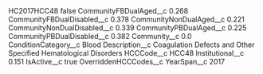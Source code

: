 <?xml version="1.0" encoding="UTF-8"?>
<CustomMetadata xmlns="http://soap.sforce.com/2006/04/metadata" xmlns:xsi="http://www.w3.org/2001/XMLSchema-instance" xmlns:xsd="http://www.w3.org/2001/XMLSchema">
    <label>HC2017HCC48</label>
    <protected>false</protected>
    <values>
        <field>CommunityFBDualAged__c</field>
        <value xsi:type="xsd:double">0.268</value>
    </values>
    <values>
        <field>CommunityFBDualDisabled__c</field>
        <value xsi:type="xsd:double">0.378</value>
    </values>
    <values>
        <field>CommunityNonDualAged__c</field>
        <value xsi:type="xsd:double">0.221</value>
    </values>
    <values>
        <field>CommunityNonDualDisabled__c</field>
        <value xsi:type="xsd:double">0.339</value>
    </values>
    <values>
        <field>CommunityPBDualAged__c</field>
        <value xsi:type="xsd:double">0.225</value>
    </values>
    <values>
        <field>CommunityPBDualDisabled__c</field>
        <value xsi:type="xsd:double">0.382</value>
    </values>
    <values>
        <field>Community__c</field>
        <value xsi:type="xsd:double">0.0</value>
    </values>
    <values>
        <field>ConditionCategory__c</field>
        <value xsi:type="xsd:string">Blood</value>
    </values>
    <values>
        <field>Description__c</field>
        <value xsi:type="xsd:string">Coagulation Defects and Other Specified Hematological Disorders</value>
    </values>
    <values>
        <field>HCCCode__c</field>
        <value xsi:type="xsd:string">HCC48</value>
    </values>
    <values>
        <field>Institutional__c</field>
        <value xsi:type="xsd:double">0.151</value>
    </values>
    <values>
        <field>IsActive__c</field>
        <value xsi:type="xsd:boolean">true</value>
    </values>
    <values>
        <field>OverriddenHCCCodes__c</field>
        <value xsi:nil="true"/>
    </values>
    <values>
        <field>YearSpan__c</field>
        <value xsi:type="xsd:string">2017</value>
    </values>
</CustomMetadata>
